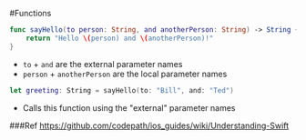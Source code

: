 #Functions

```swift
func sayHello(to person: String, and anotherPerson: String) -> String {
    return "Hello \(person) and \(anotherPerson)!"
}
```
- ```to``` + ```and``` are the external parameter names
- ```person``` + ```anotherPerson``` are the local parameter names


```swift
let greeting: String = sayHello(to: "Bill", and: "Ted")
```
- Calls this function using the "external" parameter names

###Ref
https://github.com/codepath/ios_guides/wiki/Understanding-Swift
